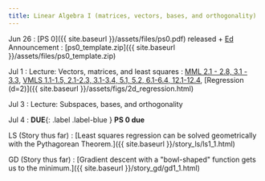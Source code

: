 ```yaml
---
title: Linear Algebra I (matrices, vectors, bases, and orthogonality)
---
```

Jun 26
: [PS 0]({{ site.baseurl }}/assets/files/ps0.pdf) released + [Ed](https://edstem.org/us/courses/60529/discussion/) Announcement
  : [ps0_template.zip]({{ site.baseurl }}/assets/files/ps0_template.zip)

Jul 1
: Lecture: Vectors, matrices, and least squares
  : [MML 2.1 - 2.8, 3.1 - 3.3](https://mml-book.github.io/book/mml-book.pdf), [VMLS 1.1-1.5, 2.1-2.3, 3.1-3.4, 5.1, 5.2, 6.1-6.4, 12.1-12.4](https://web.stanford.edu/~boyd/vmls/vmls.pdf), [Regression (d=2)]({{ site.baseurl }}/assets/figs/2d_regression.html)

Jul 3
: Lecture: Subspaces, bases, and orthogonality

Jul 4
: **DUE**{: .label .label-blue } **PS 0 due**

LS (Story thus far)
: [Least squares regression can be solved geometrically with the Pythagorean Theorem.]({{ site.baseurl }}/story_ls/ls1_1.html)

GD (Story thus far)
: [Gradient descent with a "bowl-shaped" function gets us to the minimum.]({{ site.baseurl }}/story_gd/gd1_1.html)
